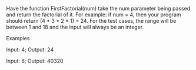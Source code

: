 <!-- **First Factorial**, Coderbyte.com -->

Have the function FirstFactorial(num) take the num parameter being passed and return the factorial of it. For example: if num = 4, then your program should return (4 * 3 * 2 * 1) = 24. For the test cases, the range will be between 1 and 18 and the input will always be an integer.

Examples

Input: 4; Output: 24

Input: 8; Output: 40320 
